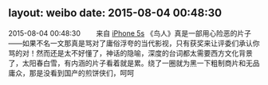 layout: weibo
date: 2015-08-04 00:48:30
---
2015-08-04 00:48:30  &nbsp;&nbsp;&nbsp;&nbsp;&nbsp;&nbsp; 来自 <a href="sinaweibo://customweibosource" rel="nofollow">iPhone 5s</a>
《鸟人》真是一部用心险恶的片子——如果不名一文那真是骂对了庸俗浮夸的当代影视，只有获奖来让评委们承认你骂的对！然而还是太不好懂了，神话的隐喻，深度的台词都太需要西方文化背景了，太阳春白雪，有内涵的片子看着就是累。绕了一圈就为黑一下粗制商片和无品庸众，那是没看到国产的煎饼侠们，呵呵 ​​​
